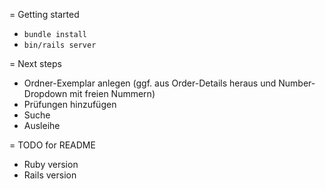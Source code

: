 = Getting started

 * ```bundle install```
 * ```bin/rails server```

= Next steps

 * Ordner-Exemplar anlegen (ggf. aus Order-Details heraus und Number-Dropdown mit freien Nummern)
 * Prüfungen hinzufügen
 * Suche
 * Ausleihe

= TODO for README

 * Ruby version
 * Rails version
 